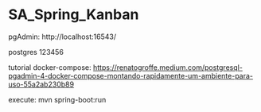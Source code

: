 # SA_Spring_Kanban

pgAdmin: http://localhost:16543/

postgres
123456

tutorial docker-compose: https://renatogroffe.medium.com/postgresql-pgadmin-4-docker-compose-montando-rapidamente-um-ambiente-para-uso-55a2ab230b89

execute: mvn spring-boot:run